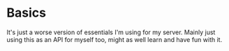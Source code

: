 # Basics
It's just a worse version of essentials I'm using for my server.
Mainly just using this as an API for myself too, might as well learn and have fun with it.

